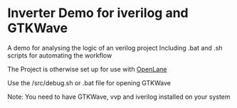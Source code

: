 # Inverter Demo for iverilog and GTKWave 
A demo for analysing the logic of an verilog project
Including .bat and .sh scripts for automating the workflow

The Project is otherwise set up for use with <a href="https://github.com/The-OpenROAD-Project/OpenLane/">OpenLane</a>

Use the /src/debug.sh or .bat file for opening GTKWave

Note:
You need to have GTKWave, vvp and iverilog installed on your system

